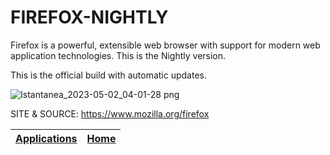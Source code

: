 # FIREFOX-NIGHTLY

 Firefox is a powerful, extensible web browser with support 
 for modern web application technologies. 
 This is the Nightly version.
 
 This is the official build with automatic updates. 
 
 ![Istantanea_2023-05-02_04-01-28 png](https://user-images.githubusercontent.com/88724353/235563850-61d359ff-53ac-43a6-ab1d-33297dc4df73.jpg)
 
 SITE &
 SOURCE: https://www.mozilla.org/firefox

 | [Applications](https://portable-linux-apps.github.io/apps.html) | [Home](https://portable-linux-apps.github.io)
 | --- | --- |
